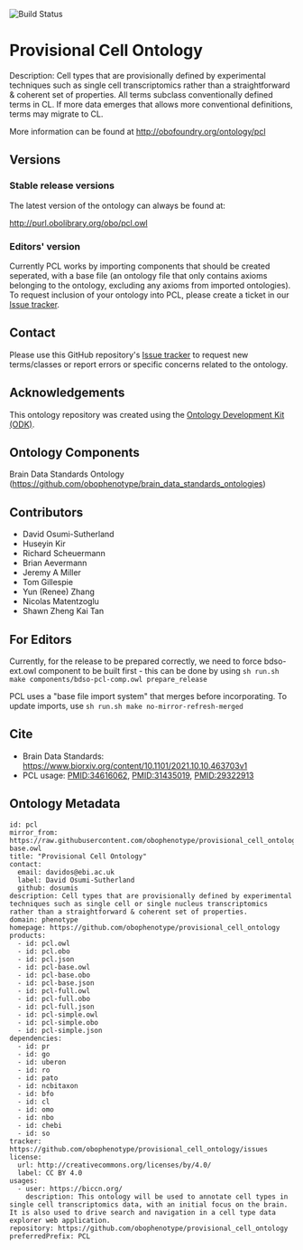 
![Build Status](https://github.com/obophenotype/provisional_cell_ontology/workflows/CI/badge.svg)
# Provisional Cell Ontology

Description: Cell types that are provisionally defined by experimental techniques such as single cell transcriptomics rather than a straightforward & coherent set of properties. All terms subclass conventionally defined terms in CL. If more data emerges that allows more conventional definitions, terms may migrate to CL.

More information can be found at http://obofoundry.org/ontology/pcl

## Versions

### Stable release versions

The latest version of the ontology can always be found at:

http://purl.obolibrary.org/obo/pcl.owl

### Editors' version

Currently PCL works by importing components that should be created seperated, with a base file (an ontology file that only contains axioms belonging to the ontology, excluding any axioms from imported ontologies). To request inclusion of your ontology into PCL, please create a ticket in our [Issue tracker](https://github.com/obophenotype/provisional_cell_ontology/issues).

## Contact

Please use this GitHub repository's [Issue tracker](https://github.com/obophenotype/provisional_cell_ontology/issues) to request new terms/classes or report errors or specific concerns related to the ontology.

## Acknowledgements

This ontology repository was created using the [Ontology Development Kit (ODK)](https://github.com/INCATools/ontology-development-kit).

## Ontology Components

Brain Data Standards Ontology (https://github.com/obophenotype/brain_data_standards_ontologies)

## Contributors

- David Osumi-Sutherland
- Huseyin Kir
- Richard Scheuermann
- Brian Aevermann
- Jeremy A Miller
- Tom Gillespie
- Yun (Renee) Zhang
- Nicolas Matentzoglu
- Shawn Zheng Kai Tan


## For Editors

Currently, for the release to be prepared correctly, we need to force bdso-ext.owl component to be built first - this can be done by using `sh run.sh make components/bdso-pcl-comp.owl prepare_release`

PCL uses a "base file import system" that merges before incorporating. To update imports, use  `sh run.sh make no-mirror-refresh-merged`

## Cite

- Brain Data Standards: https://www.biorxiv.org/content/10.1101/2021.10.10.463703v1
- PCL usage: [PMID:34616062](https://pubmed.ncbi.nlm.nih.gov/34616062/), [PMID:31435019](https://pubmed.ncbi.nlm.nih.gov/31435019/), [PMID:29322913](https://pubmed.ncbi.nlm.nih.gov/29322913/)

## Ontology Metadata
```
id: pcl
mirror_from: https://raw.githubusercontent.com/obophenotype/provisional_cell_ontology/master/pcl-base.owl
title: "Provisional Cell Ontology"
contact:
  email: davidos@ebi.ac.uk
  label: David Osumi-Sutherland
  github: dosumis
description: Cell types that are provisionally defined by experimental techniques such as single cell or single nucleus transcriptomics rather than a straightforward & coherent set of properties.
domain: phenotype
homepage: https://github.com/obophenotype/provisional_cell_ontology
products:
  - id: pcl.owl
  - id: pcl.obo
  - id: pcl.json
  - id: pcl-base.owl
  - id: pcl-base.obo
  - id: pcl-base.json
  - id: pcl-full.owl
  - id: pcl-full.obo
  - id: pcl-full.json
  - id: pcl-simple.owl
  - id: pcl-simple.obo
  - id: pcl-simple.json
dependencies:
  - id: pr
  - id: go
  - id: uberon
  - id: ro
  - id: pato
  - id: ncbitaxon
  - id: bfo
  - id: cl
  - id: omo
  - id: nbo
  - id: chebi
  - id: so
tracker: https://github.com/obophenotype/provisional_cell_ontology/issues
license:
  url: http://creativecommons.org/licenses/by/4.0/
  label: CC BY 4.0
usages:
  - user: https://biccn.org/
    description: This ontology will be used to annotate cell types in single cell transcriptomics data, with an initial focus on the brain. It is also used to drive search and navigation in a cell type data explorer web application.
repository: https://github.com/obophenotype/provisional_cell_ontology
preferredPrefix: PCL
```
